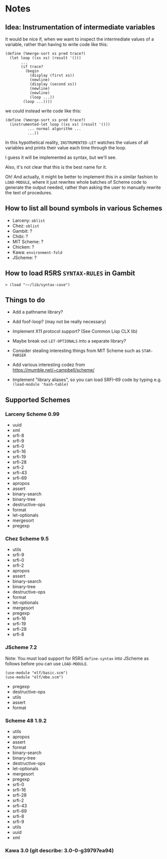 # Notes

## Idea: Instrumentation of intermediate variables

It would be nice if, when we want to inspect the intermediate values
of a variable, rather than having to write code like this:

    (define (%merge-sort xs pred trace?)
      (let loop ((xs xs) (result '()))
           ...
           (if trace?
             (begin
               (display (first xs))
               (newline)
               (display (second xs))
               (newline)
               (newline)
               (loop ...))
            (loop ...))))

we could instead write code like this:

    (define (%merge-sort xs pred trace?)
      (instrumented-let loop ((xs xs) (result '()))
              ... normal algorithm ...
              ...))

In this hypothetical reality, `INSTRUMENTED-LET` watches the values of
all variables and prints their value each time through the loop.

I guess it will be implemented as syntax, but we'll see.

Also, it's not clear that this is the best name for it.

Oh!  And actually, it might be better to implement this in a similar
fashion to `LOAD-MODULE`, where it just rewrites whole batches of
Scheme code to generate the output needed, rather than asking the user
to manually rewrite the text of procedures.

## How to list all bound symbols in various Schemes

+ Larceny: `oblist`
+ Chez: `oblist`
+ Gambit: ?
+ Chibi: ?
+ MIT Scheme: ?
+ Chicken: ?
+ Kawa: `environment-fold`
+ JScheme: ?

## How to load R5RS `SYNTAX-RULES` in Gambit

    > (load "~~/lib/syntax-case")

## Things to do

+ Add a pathname library?

+ Add foof-loop?  (may not be really necessary)

+ Implement X11 protocol support? (See Common Lisp CLX lib)

+ Maybe break out `LET-OPTIONALS` into a separate library?

+ Consider stealing interesting things from MIT Scheme such as
  `STAR-PARSER`

+ Add various interesting codez from
  <https://mumble.net/~campbell/scheme/>

+ Implement "library aliases", so you can load SRFI-69 code by typing
  e.g. `(load-module 'hash-table)`

## Supported Schemes

### Larceny Scheme 0.99

+ uuid
+ xml
+ srfi-8
+ srfi-9
+ srfi-0
+ srfi-16
+ srfi-19
+ srfi-28
+ srfi-2
+ srfi-43
+ srfi-69
+ apropos
+ assert
+ binary-search
+ binary-tree
+ destructive-ops
+ format
+ let-optionals
+ mergesort
+ pregexp

### Chez Scheme 9.5

+ utils
+ srfi-9
+ srfi-0
+ srfi-2
+ apropos
+ assert
+ binary-search
+ binary-tree
+ destructive-ops
+ format
+ let-optionals
+ mergesort
+ pregexp
+ srfi-16
+ srfi-19
+ srfi-28
+ srfi-8

### JScheme 7.2

Note: You must load support for R5RS `define-syntax` into JScheme as
follows before you can use `LOAD-MODULE`.

    (use-module "elf/basic.scm")
    (use-module "elf/mbe.scm")

+ pregexp
+ destructive-ops
+ utils
+ assert
+ format

### Scheme 48 1.9.2

+ utils
+ apropos
+ assert
+ format
+ binary-search
+ binary-tree
+ destructive-ops
+ let-optionals
+ mergesort
+ pregexp
+ srfi-0
+ srfi-16
+ srfi-28
+ srfi-2
+ srfi-43
+ srfi-69
+ srfi-8
+ srfi-9
+ utils
+ uuid
+ xml

### Kawa 3.0 (git describe: 3.0-0-g39797ea94)
